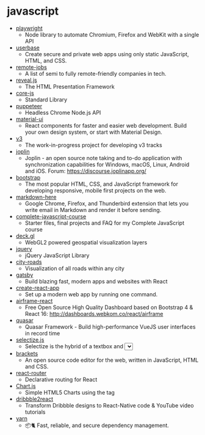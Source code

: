 # javascript
- [playwright](https://github.com/microsoft/playwright)
  - Node library to automate Chromium, Firefox and WebKit with a single API
- [userbase](https://github.com/encrypted-dev/userbase)
  - Create secure and private web apps using only static JavaScript, HTML, and CSS.
- [remote-jobs](https://github.com/remoteintech/remote-jobs)
  - A list of semi to fully remote-friendly companies in tech.
- [reveal.js](https://github.com/hakimel/reveal.js)
  - The HTML Presentation Framework
- [core-js](https://github.com/zloirock/core-js)
  - Standard Library
- [puppeteer](https://github.com/puppeteer/puppeteer)
  - Headless Chrome Node.js API
- [material-ui](https://github.com/mui-org/material-ui)
  - React components for faster and easier web development. Build your own design system, or start with Material Design.
- [v3](https://github.com/exercism/v3)
  - The work-in-progress project for developing v3 tracks
- [joplin](https://github.com/laurent22/joplin)
  - Joplin - an open source note taking and to-do application with synchronization capabilities for Windows, macOS, Linux, Android and iOS. Forum: https://discourse.joplinapp.org/
- [bootstrap](https://github.com/twbs/bootstrap)
  - The most popular HTML, CSS, and JavaScript framework for developing responsive, mobile first projects on the web.
- [markdown-here](https://github.com/adam-p/markdown-here)
  - Google Chrome, Firefox, and Thunderbird extension that lets you write email in Markdown and render it before sending.
- [complete-javascript-course](https://github.com/jonasschmedtmann/complete-javascript-course)
  - Starter files, final projects and FAQ for my Complete JavaScript course
- [deck.gl](https://github.com/uber/deck.gl)
  - WebGL2 powered geospatial visualization layers
- [jquery](https://github.com/jquery/jquery)
  - jQuery JavaScript Library
- [city-roads](https://github.com/anvaka/city-roads)
  - Visualization of all roads within any city
- [gatsby](https://github.com/gatsbyjs/gatsby)
  - Build blazing fast, modern apps and websites with React
- [create-react-app](https://github.com/facebook/create-react-app)
  - Set up a modern web app by running one command.
- [airframe-react](https://github.com/0wczar/airframe-react)
  - Free Open Source High Quality Dashboard based on Bootstrap 4 & React 16: http://dashboards.webkom.co/react/airframe
- [quasar](https://github.com/quasarframework/quasar)
  - Quasar Framework - Build high-performance VueJS user interfaces in record time
- [selectize.js](https://github.com/selectize/selectize.js)
  - Selectize is the hybrid of a textbox and <select> box. It's jQuery based and it has autocomplete and native-feeling keyboard navigation; useful for tagging, contact lists, etc.
- [brackets](https://github.com/adobe/brackets)
  - An open source code editor for the web, written in JavaScript, HTML and CSS.
- [react-router](https://github.com/ReactTraining/react-router)
  - Declarative routing for React
- [Chart.js](https://github.com/chartjs/Chart.js)
  - Simple HTML5 Charts using the <canvas> tag
- [dribbble2react](https://github.com/react-ui-kit/dribbble2react)
  - Transform Dribbble designs to React-Native code & YouTube video tutorials
- [yarn](https://github.com/yarnpkg/yarn)
  - 📦🐈 Fast, reliable, and secure dependency management.
